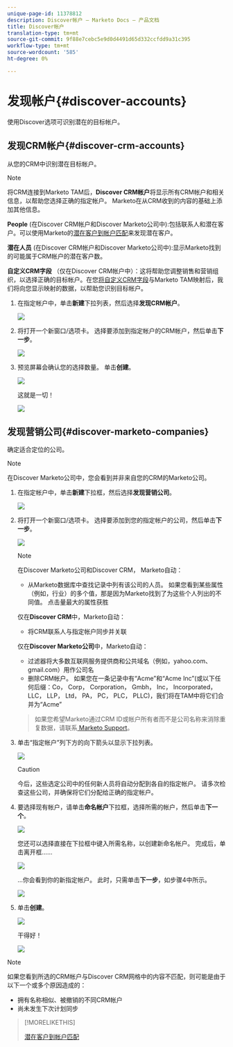 ```yaml
---
unique-page-id: 11378812
description: Discover帐户 — Marketo Docs — 产品文档
title: Discover帐户
translation-type: tm+mt
source-git-commit: 9f88e7cebc5e9d0d4491d65d332ccfdd9a31c395
workflow-type: tm+mt
source-wordcount: '585'
ht-degree: 0%

---
```



# 发现帐户{#discover-accounts}

使用Discover选项可识别潜在的目标帐户。

## 发现CRM帐户{#discover-crm-accounts}

从您的CRM中识别潜在目标帐户。

>[!NOTE]
>
>将CRM连接到Marketo TAM后，**Discover CRM帐户**&#x200B;将显示所有CRM帐户和相关信息，以帮助您选择正确的指定帐户。 Marketo在从CRM收到的内容的基础上添加其他信息。

**People** (在Discover CRM帐户和Discover Marketo公司中):包括联系人和潜在客户。可以使用Marketo的[潜在客户到帐户匹配](/help/marketo/product-docs/target-account-management/target/named-accounts/lead-to-account-matching.md)来发现潜在客户。

**潜在人员** (在Discover CRM帐户和Discover Marketo公司中):显示Marketo找到的可能属于CRM帐户的潜在客户数。

**自定义CRM字段** （仅在Discover CRM帐户中）：这将帮助您调整销售和营销组织，以选择正确的目标帐户。在您[将自定义CRM字段](/help/marketo/product-docs/target-account-management/setup-tam/create-a-custom-field-for-crm-discovery.md)与Marketo TAM映射后，我们将向您显示映射的数据，以帮助您识别目标帐户。

1. 在指定帐户中，单击&#x200B;**新建**&#x200B;下拉列表，然后选择&#x200B;**发现CRM帐户**。

   ![](assets/disc-crm-one.png)

1. 将打开一个新窗口/选项卡。 选择要添加到指定帐户的CRM帐户，然后单击&#x200B;**下一步**。

   ![](assets/disc-crm-two.png)

1. 预览屏幕会确认您的选择数量。 单击&#x200B;**创建**。

   ![](assets/disc-three.png)

   这就是一切！

   ![](assets/disc-four.png)

## 发现营销公司{#discover-marketo-companies}

确定适合定位的公司。

>[!NOTE]
>
>在Discover Marketo公司中，您会看到并非来自您的CRM的Marketo公司。

1. 在指定帐户中，单击&#x200B;**新建**&#x200B;下拉框，然后选择&#x200B;**发现营销公司**。

   ![](assets/one-1.png)

1. 将打开一个新窗口/选项卡。 选择要添加到您的指定帐户的公司，然后单击&#x200B;**下一步**。

   ![](assets/disc-comp-two.png)

   >[!NOTE]
   >
   >在Discover Marketo公司和Discover CRM， Marketo自动：
   >
   >* 从Marketo数据库中查找记录中列有该公司的人员。 如果您看到某些属性（例如，行业）的多个值，那是因为Marketo找到了为这些个人列出的不同值。 点击量最大的属性获胜
   >
   >仅在&#x200B;**Discover CRM**&#x200B;中，Marketo自动：
   >
   >* 将CRM联系人与指定帐户同步并关联
   >
   >仅在&#x200B;**Discover Marketo公司**&#x200B;中，Marketo自动：
   >
   >* 过滤器将大多数互联网服务提供商和公共域名（例如，yahoo.com、gmail.com）用作公司名
      >
      >
   * 删除CRM帐户。 如果您在一条记录中有“Acme”和“Acme Inc”(或以下任何后缀：Co， Corp， Corporation， Gmbh， Inc， Incorporated， LLC， LLP， Ltd， PA， PC， PLC， PLLC)，我们将在TAM中将它们合并为“Acme”
   >
   >如果您希望Marketo通过CRM ID或帐户所有者而不是公司名称来消除重复数据，请联系[ Marketo Support](https://nation.marketo.com/t5/Support/ct-p/Support)。

1. 单击“指定帐户”列下方的向下箭头以显示下拉列表。

   ![](assets/disc-comp-three.png)

   >[!CAUTION]
   >
   >今后，这些选定公司中的任何新人员将自动分配到各自的指定帐户。 请多次检查这些公司，并确保将它们分配给正确的指定帐户。

1. 要选择现有帐户，请单击&#x200B;**命名帐户**&#x200B;下拉框，选择所需的帐户，然后单击&#x200B;**下一个**。

   ![](assets/disc-comp-four.png)

   您还可以选择直接在下拉框中键入所需名称，以创建新命名帐户。 完成后，单击离开框……

   ![](assets/disc-comp-five.png)

   ...你会看到你的新指定帐户。 此时，只需单击&#x200B;**下一步**，如步骤4中所示。

   ![](assets/disc-comp-six.png)

1. 单击&#x200B;**创建**。

   ![](assets/disc-comp-seven.png)

   干得好！

   ![](assets/disc-co-six.png)

>[!NOTE]
>
>如果您看到所选的CRM帐户与Discover CRM网格中的内容不匹配，则可能是由于以下一个或多个原因造成的：
>
>* 拥有名称相似、被撤销的不同CRM帐户
>* 尚未发生下次计划同步


>[!MORELIKETHIS]
>
>[潜在客户到帐户匹配](/help/marketo/product-docs/target-account-management/target/named-accounts/lead-to-account-matching.md)
